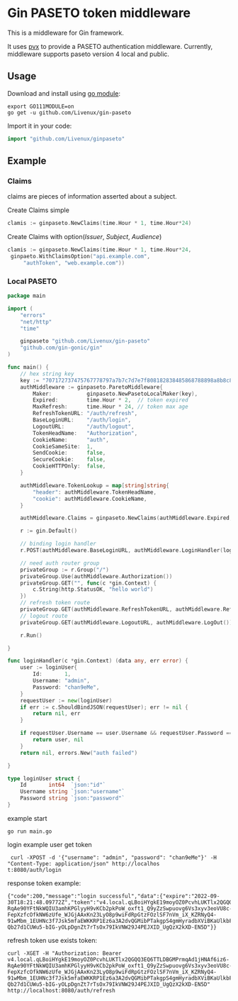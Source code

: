 # Gin PASETO token middleware

This is a middleware for Gin framework.

It uses [pvx](https://github.com/vk-rv/pvx) to provide a PASETO authentication middleware. 
Currently, middleware supports paseto version 4 local and public.


## Usage

Download and install using [go module](https://blog.golang.org/using-go-modules):
``` shell
export GO111MODULE=on
go get -u github.com/Livenux/gin-paseto
```

Import it in your code:

```go
import "github.com/Livenux/ginpaseto"
```


## Example
### Claims
claims are pieces of information asserted about a subject.

Create Claims simple
```go
clamis := ginpaseto.NewClaims(time.Hour * 1, time.Hour*24)

```
Create Claims with option(_Issuer_, _Subject_, _Audience_)

```go
clamis := ginpaseto.NewClaims(time.Hour * 1, time.Hour*24,
 ginpaeto.WithClaimsOption("api.example.com", 
	 "authToken", "web.example.com"))
```

### Local PASETO
```go
package main

import (
	"errors"
	"net/http"
	"time"

	ginpaseto "github.com/Livenux/gin-paseto"
	"github.com/gin-gonic/gin"
)

func main() {
	// hex string key
	key := "707172737475767778797a7b7c7d7e7f808182838485868788898a8b8c8d8e8f"
	authMiddleware := ginpaseto.ParetoMiddleware{
		Maker:           ginpaseto.NewPasetoLocalMaker(key),
		Expired:         time.Hour * 2,  // token expired
		MaxRefresh:      time.Hour * 24, // token max age
		RefreshTokenURL: "/auth/refresh",
		BaseLoginURL:    "/auth/login",
		LogoutURL:       "/auth/logout",
		TokenHeadName:   "Authorization",
		CookieName:      "auth",
		CookieSameSite:  1,
		SendCookie:      false,
		SecureCookie:    false,
		CookieHTTPOnly:  false,
	}

	authMiddleware.TokenLookup = map[string]string{
		"header": authMiddleware.TokenHeadName,
		"cookie": authMiddleware.CookieName,
	}

	authMiddleware.Claims = ginpaseto.NewClaims(authMiddleware.Expired, authMiddleware.MaxRefresh)

	r := gin.Default()

	// binding login handler
	r.POST(authMiddleware.BaseLoginURL, authMiddleware.LoginHandler(loginHandler))

	// need auth router group
	privateGroup := r.Group("/")
	privateGroup.Use(authMiddleware.Authorization())
	privateGroup.GET("", func(c *gin.Context) {
		c.String(http.StatusOK, "hello world")
	})
	// refresh token route
	privateGroup.GET(authMiddleware.RefreshTokenURL, authMiddleware.RefreshToken())
	// logout route
	privateGroup.GET(authMiddleware.LogoutURL, authMiddleware.LogOut())

	r.Run()

}

func loginHandler(c *gin.Context) (data any, err error) {
	user := loginUser{
		Id:       1,
		Username: "admin",
		Password: "chan9eMe",
	}
	requestUser := new(loginUser)
	if err := c.ShouldBindJSON(requestUser); err != nil {
		return nil, err
	}

	if requestUser.Username == user.Username && requestUser.Password == user.Password {
		return user, nil
	}
	return nil, errors.New("auth failed")

}

type loginUser struct {
	Id       int64  `json:"id"`
	Username string `json:"username"`
	Password string `json:"password"`
}
```


example start
```shell
go run main.go
```

login example user get token
```shell
 curl -XPOST -d '{"username": "admin", "password": "chan9eMe"}' -H "Content-Type: application/json" http://localhos
t:8080/auth/login
```
response token example:
```shell
{"code":200,"message":"login successful","data":{"expire":"2022-09-30T18:21:48.09772Z","token":"v4.local.qLBoiHYgkE19moyOZ0PcvhLUKTlx2QGQQ3EQ6TTLDBGMPrmqAd1jHNAf6iz6-RqAe90YFtNkWQIU3amhKPGlyyH9vKCb2pkPoW_oxft1_Q9yZzSwpuovg6Vs3xyv3eoVU8c-FepXzfcOfkNW6zUfe_WJGjAAxKn23LyO8p9wiFdRpGtzFOzlSF7nVm_iX_KZRNyQ4-91wMbm_1EUHNc3f7Jsk5mfaEWKKRP1Ez6a3A2dvQGMibPTakgpS4gmHyradbXViBKaUlkbFVX5-Qb27d1CUWu5-bIG-yOLpDgnZt7rTsOx79IkVNW29J4PEJXID_UgQzX2kXD-EN5D"}}
```
refresh token use exists token:
```shell
curl -XGET -H "Authorization: Bearer v4.local.qLBoiHYgkE19moyOZ0PcvhLUKTlx2QGQQ3EQ6TTLDBGMPrmqAd1jHNAf6iz6-RqAe90YFtNkWQIU3amhKPGlyyH9vKCb2pkPoW_oxft1_Q9yZzSwpuovg6Vs3xyv3eoVU8c-FepXzfcOfkNW6zUfe_WJGjAAxKn23LyO8p9wiFdRpGtzFOzlSF7nVm_iX_KZRNyQ4-91wMbm_1EUHNc3f7Jsk5mfaEWKKRP1Ez6a3A2dvQGMibPTakgpS4gmHyradbXViBKaUlkbFVX5-Qb27d1CUWu5-bIG-yOLpDgnZt7rTsOx79IkVNW29J4PEJXID_UgQzX2kXD-EN5D" http://localhost:8080/auth/refresh
```

